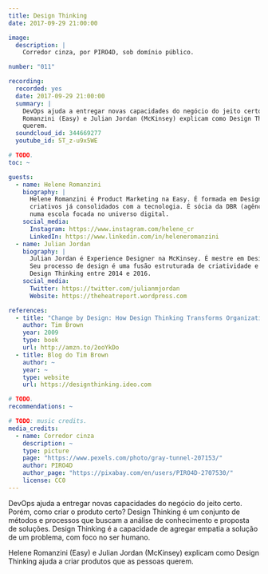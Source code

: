 ```yaml
---
title: Design Thinking
date: 2017-09-29 21:00:00

image:
  description: |
    Corredor cinza, por PIRO4D, sob domínio público.

number: "011"

recording:
  recorded: yes
  date: 2017-09-29 21:00:00
  summary: |
    DevOps ajuda a entregar novas capacidades do negócio do jeito certo. Porém, como criar o produto certo? Helene
    Romanzini (Easy) e Julian Jordan (McKinsey) explicam como Design Thinking ajuda a criar produtos que as pessoas
    querem.
  soundcloud_id: 344669277
  youtube_id: 5T_z-u9x5WE

# TODO.
toc: ~

guests:
  - name: Helene Romanzini
    biography: |
      Helene Romanzini é Product Marketing na Easy. É formada em Design e busca encontrar a conexão entre processos
      criativos já consolidados com a tecnologia. É sócia da DBR (agência de inteligência digital) e também é professora
      numa escola focada no universo digital.
    social_media:
      Instagram: https://www.instagram.com/helene_cr
      LinkedIn: https://www.linkedin.com/in/heleneromanzini
  - name: Julian Jordan
    biography: |
      Julian Jordan é Experience Designer na McKinsey. É mestre em Design Sustentável pela d.school de Stanford University.
      Seu processo de design é uma fusão estruturada de criatividade e analítica. Foi professor no IED e na Escola de
      Design Thinking entre 2014 e 2016.
    social_media:
      Twitter: https://twitter.com/julianmjordan
      Website: https://theheatreport.wordpress.com

references:
  - title: "Change by Design: How Design Thinking Transforms Organizations and Inspires Innovation"
    author: Tim Brown
    year: 2009
    type: book
    url: http://amzn.to/2ooYkDo
  - title: Blog do Tim Brown
    author: ~
    year: ~
    type: website
    url: https://designthinking.ideo.com

# TODO.
recommendations: ~

# TODO: music credits.
media_credits:
  - name: Corredor cinza
    description: ~
    type: picture
    page: "https://www.pexels.com/photo/gray-tunnel-207153/"
    author: PIRO4D
    author_page: "https://pixabay.com/en/users/PIRO4D-2707530/"
    license: CC0
---
```


DevOps ajuda a entregar novas capacidades do negócio do jeito certo. Porém, como criar o produto certo? Design Thinking
é um conjunto de métodos e processos que buscam a análise de conhecimento e proposta de soluções. Design Thinking é a
capacidade de agregar empatia a solução de um problema, com foco no ser humano.

Helene Romanzini (Easy) e Julian Jordan (McKinsey) explicam como Design Thinking ajuda a criar produtos que as pessoas
querem.
